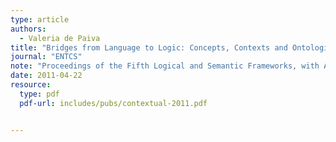 ```yaml
---
type: article
authors:
  - Valeria de Paiva
title: "Bridges from Language to Logic: Concepts, Contexts and Ontologies"
journal: "ENTCS"
note: "Proceedings of the Fifth Logical and Semantic Frameworks, with Applications Workshop (LSFA 2010)"
date: 2011-04-22
resource:
  type: pdf
  pdf-url: includes/pubs/contextual-2011.pdf


---
```

